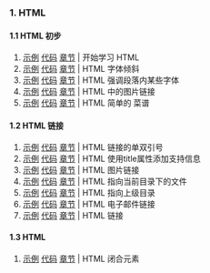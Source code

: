  
### 1. HTML

#### 1.1 HTML 初步

1. [示例](https://logicwang.github.io/job-review/html/%E8%A1%A8%E5%A4%B4/1.html)
[代码](https://github.com/logicwang/job-review/blob/master/html/%E8%A1%A8%E5%A4%B4/1.html)
[章节](https://developer.mozilla.org/zh-CN/docs/learn/HTML/Introduction_to_HTML/Getting_started) |
开始学习 HTML
2. [示例](https://logicwang.github.io/job-review/html/%E8%A1%A8%E5%A4%B4/2.html)
[代码](https://github.com/logicwang/job-review/blob/master/html/%E8%A1%A8%E5%A4%B4/2.html)
[章节](https://developer.mozilla.org/zh-CN/docs/learn/HTML/Introduction_to_HTML/Getting_started) |
HTML 字体倾斜
3. [示例](https://logicwang.github.io/job-review/html/%E8%A1%A8%E5%A4%B4/3.html)
[代码](https://github.com/logicwang/job-review/blob/master/html/%E8%A1%A8%E5%A4%B4/3.html)
[章节](https://developer.mozilla.org/zh-CN/docs/Learn/HTML/Introduction_to_HTML/HTML_text_fundamentals) |
HTML 强调段落内某些字体
4. [示例](https://logicwang.github.io/job-review/html/%E8%B6%85%E9%93%BE%E6%8E%A5/1.html)
[代码](https://github.com/logicwang/job-review/blob/master/html/%E8%B6%85%E9%93%BE%E6%8E%A5/5.html)
[章节](https://developer.mozilla.org/zh-CN/docs/learn/HTML/Introduction_to_HTML/Getting_started) |
HTML 中的图片链接
5. [示例](https://logicwang.github.io/job-review/html/%E8%A1%A8%E5%A4%B4/9.html)
[代码](https://github.com/logicwang/job-review/blob/master/html/%E8%A1%A8%E5%A4%B4/9.html)
[章节](https://developer.mozilla.org/zh-CN/docs/learn/HTML/Introduction_to_HTML/HTML_text_fundamentals) |
HTML 简单的 菜谱



#### 1.2 HTML 链接
1. [示例](hhttps://logicwang.github.io/job-review/html/%E8%B6%85%E9%93%BE%E6%8E%A5/2.html)
[代码](https://github.com/logicwang/job-review/blob/master/html/%E8%B6%85%E9%93%BE%E6%8E%A5/2.html)
[章节](https://developer.mozilla.org/zh-CN/docs/Learn/HTML/Introduction_to_HTML/Creating_hyperlinks) |
HTML 链接的单双引号
2. [示例](https://logicwang.github.io/job-review/html/%E8%B6%85%E9%93%BE%E6%8E%A5/4.html)
[代码](https://github.com/logicwang/job-review/blob/master/html/%E8%B6%85%E9%93%BE%E6%8E%A5/4.html)
[章节](https://developer.mozilla.org/zh-CN/docs/Learn/HTML/Introduction_to_HTML/Creating_hyperlinks) |
HTML 使用title属性添加支持信息
3. [示例](https://logicwang.github.io/job-review/html/%E8%B6%85%E9%93%BE%E6%8E%A5/5.html)
[代码](https://github.com/logicwang/job-review/blob/master/html/%E8%B6%85%E9%93%BE%E6%8E%A5/5.html)
[章节](https://developer.mozilla.org/zh-CN/docs/Learn/HTML/Introduction_to_HTML/Creating_hyperlinks) |
HTML 图片链接
4. [示例](https://logicwang.github.io/job-review/html/%E8%B6%85%E9%93%BE%E6%8E%A5/6.html)
[代码](https://github.com/logicwang/job-review/blob/master/html/%E8%B6%85%E9%93%BE%E6%8E%A5/6.html)
[章节](https://developer.mozilla.org/zh-CN/docs/Learn/HTML/Introduction_to_HTML/Creating_hyperlinks) |
HTML 指向当前目录下的文件
5. [示例](https://logicwang.github.io/job-review/html/%E8%B6%85%E9%93%BE%E6%8E%A5/7.html)
[代码](https://github.com/logicwang/job-review/blob/master/html/%E8%B6%85%E9%93%BE%E6%8E%A5/7.html)
[章节](https://developer.mozilla.org/zh-CN/docs/Learn/HTML/Introduction_to_HTML/Creating_hyperlinks) |
HTML 指向上级目录
6. [示例](https://logicwang.github.io/job-review/html/%E8%B6%85%E9%93%BE%E6%8E%A5/8.html)
[代码](https://github.com/logicwang/job-review/blob/master/html/%E8%B6%85%E9%93%BE%E6%8E%A5/8.htmls)
[章节](https://developer.mozilla.org/zh-CN/docs/Learn/HTML/Introduction_to_HTML/Creating_hyperlinks) |
HTML 电子邮件链接
7. [示例](https://logicwang.github.io/job-review/html/%E8%B6%85%E9%93%BE%E6%8E%A5/9.html)
[代码](https://github.com/logicwang/job-review/tree/master/html/%E8%B6%85%E9%93%BE%E6%8E%A5https://github.com/logicwang/job-review/blob/master/html/%E8%B6%85%E9%93%BE%E6%8E%A5/9.html)
[章节](https://developer.mozilla.org/zh-CN/docs/Learn/HTML/Introduction_to_HTML/Creating_hyperlinks) |
HTML 链接


#### 1.3 HTML 
1. [示例](https://logicwang.github.io/job-review/html/%E6%96%87%E5%AD%97%E6%8E%92%E7%89%88/1.html)
[代码](https://github.com/logicwang/job-review/blob/master/html/%E6%96%87%E5%AD%97%E6%8E%92%E7%89%88/1.html)
[章节](https://developer.mozilla.org/zh-CN/docs/learn/HTML/Introduction_to_HTML/Advanced_text_formatting) |
HTML 闭合元素